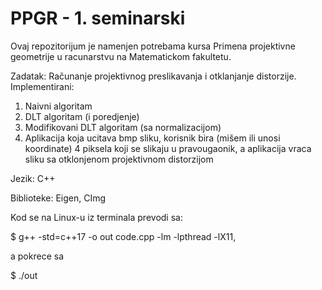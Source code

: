 # PPGR - 1. seminarski
Ovaj repozitorijum je namenjen potrebama kursa Primena projektivne geometrije u racunarstvu na Matematickom fakultetu.

Zadatak: 
Računanje projektivnog preslikavanja i otklanjanje distorzije.
Implementirani:
1) Naivni algoritam
2) DLT algoritam (i poredjenje)
3) Modifikovani DLT algoritam (sa normalizacijom)
4) Aplikacija koja ucitava bmp sliku, korisnik bira (mišem ili unosi koordinate) 4 piksela koji se slikaju u pravougaonik, a aplikacija vraca sliku sa otklonjenom projektivnom distorzijom

Jezik: C++

Biblioteke: Eigen, CImg

Kod se na Linux-u iz terminala prevodi sa: 

$ g++ -std=c++17 -o out code.cpp -lm -lpthread -lX11,   

a pokrece sa 

$ ./out
